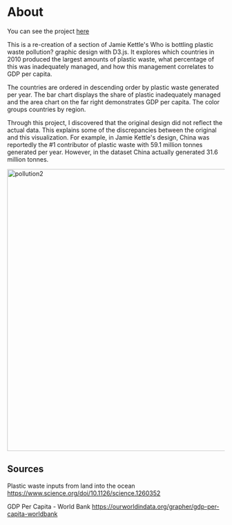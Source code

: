 # About

You can see the project [here](https://ajo01.github.io/plastic-pollution.github.io/)

This is a re-creation of a section of Jamie Kettle's Who is bottling plastic waste pollution? graphic design with D3.js. It explores which countries in 2010 produced the largest amounts of plastic waste, what percentage of this was inadequately managed, and how this management correlates to GDP per capita.

The countries are ordered in descending order by plastic waste generated per year. The bar chart displays the share of plastic inadequately managed and the area chart on the far right demonstrates GDP per capita. The color groups countries by region.

Through this project, I discovered that the original design did not reflect the actual data. This explains some of the discrepancies between the original and this visualization. For example, in Jamie Kettle's design, China was reportedly the #1 contributor of plastic waste with 59.1 million tonnes generated per year. However, in the dataset China actually generated 31.6 million tonnes.


<img width="653" alt="pollution2" src="https://github.com/ajo01/pollution-visualization/assets/70789275/ea1a6e5e-0aee-45fa-a883-f874b1fd0150">



## Sources

Plastic waste inputs from land into the ocean
https://www.science.org/doi/10.1126/science.1260352

GDP Per Capita - World Bank
https://ourworldindata.org/grapher/gdp-per-capita-worldbank
